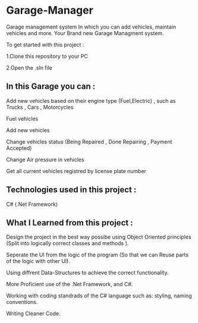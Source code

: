 # Garage-Manager
Garage management system In which you can add vehicles, maintain vehicles and more.
Your Brand new Garage Managment system.

To get started with this project :

1.Clone this repository to your PC

2.Open the .sln file

## In this Garage you can :
Add new vehicles based on their engine type (Fuel,Electric) , such as Trucks , Cars , Motorcycles

Fuel vehicles

Add new vehicles

Change vehicles status (Being Repaired , Done Repairing , Payment Accepted)

Change Air pressure in vehicles

Get all current vehicles registred by license plate number

## Technologies used in this project :
C# (.Net Framework)

## What I Learned from this project :
Design the project in the best way possibe using Object Oriented principles (Split into logically correct classes and methods ).

Seperate the UI from the logic of the program (So that we can Reuse parts of the logic with other UI).

Using diffrent Data-Structures to achieve the correct functionality.

More Proficient use of the .Net Framework, and C#.

Working with coding standrads of the C# language such as: styling, naming conventions.

Writing Cleaner Code.
